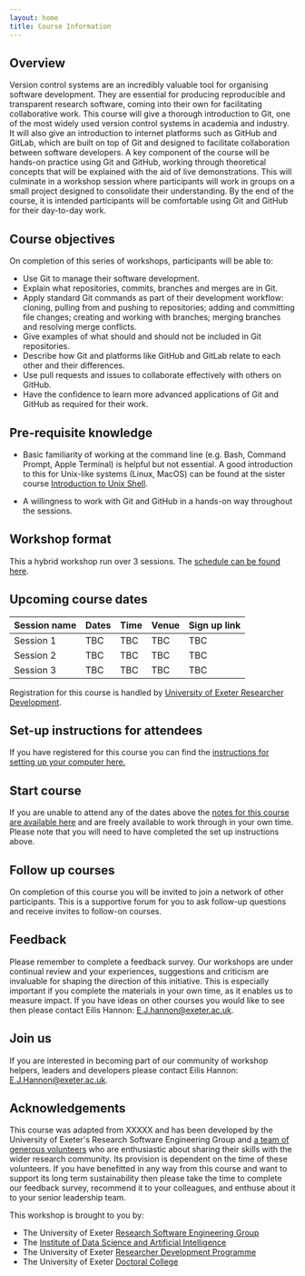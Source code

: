 ```yaml
---
layout: home
title: Course Information
---
```



## Overview

Version control systems are an incredibly valuable tool for organising software
development. They are essential for producing reproducible and transparent
research software, coming into their own for facilitating collaborative work.
This course will give a thorough introduction to Git, one of the most widely
used version control systems in academia and industry. It will also give an
introduction to internet platforms such as GitHub and GitLab, which are built on
top of Git and designed to facilitate collaboration between software developers.
A key component of the course will be hands-on practice using Git and GitHub,
working through theoretical concepts that will be explained with the aid of live
demonstrations. This will culminate in a workshop session where participants
will work in groups on a small project designed to consolidate their
understanding. By the end of the course, it is intended participants will be
comfortable using Git and GitHub for their day-to-day work.


## Course objectives

On completion of this series of workshops, participants will be able to:

- Use Git to manage their software development.
- Explain what repositories, commits, branches and merges are in Git.
- Apply standard Git commands as part of their development workflow: cloning,
  pulling from and pushing to repositories; adding and committing file changes;
  creating and working with branches; merging branches and resolving
  merge conflicts. 
- Give examples of what should and should not be included in Git repositories.
- Describe how Git and platforms like GitHub and GitLab relate to each other and
  their differences.
- Use pull requests and issues to collaborate effectively with others on GitHub.
- Have the confidence to learn more advanced applications of Git and GitHub as
  required for their work.


## Pre-requisite knowledge

- Basic familiarity of working at the command line (e.g. Bash, Command Prompt,
  Apple Terminal) is helpful but not essential. A good introduction to this for
  Unix-like systems (Linux, MacOS) can be found at the sister course
  [Introduction to Unix Shell](https://uniexeterrse.github.io/intro-unix-shell/).

- A willingness to work with Git and GitHub in a hands-on way throughout the
  sessions.


## Workshop format

This a hybrid workshop run over 3 sessions. The
[schedule can be found here](https://uniexeterrse.github.io/intro-version-control/schedule.html).


## Upcoming course dates

| Session name | Dates | Time  | Venue | Sign up link |
| --- |--- |--- |--- | --- |
| Session 1 | TBC | TBC | TBC | TBC |
| Session 2 | TBC | TBC | TBC | TBC |
| Session 3 | TBC | TBC | TBC | TBC |

Registration for this course is handled by
[University of Exeter Researcher Development](https://www.exeter.ac.uk/research/doctoralcollege/early-career-researchers/traininganddevelopment/rdprogramme/).


## Set-up instructions for attendees

If you have registered for this course you can find the
[instructions for setting up your computer here.](https://uniexeterrse.github.io/workshop-template-test/setup.html)


## Start course

If you are unable to attend any of the dates above the
[notes for this course are available here](https://uniexeterrse.github.io/workshop-template-test/contents.html)
and are freely available to work through in your own time. Please note that you
will need to have completed the set up instructions above.


## Follow up courses

On completion of this course you will be invited to join a network of other
participants. This is a supportive forum for you to ask follow-up questions and
receive invites to follow-on courses.


## Feedback

Please remember to complete a feedback survey. Our workshops are under
continual review and your experiences, suggestions and criticism are invaluable
for shaping the direction of this initiative. This is especially important if
you complete the materials in your own time, as it enables us to measure impact.
If you have ideas on other courses you would like to see then please contact
Eilis Hannon: <E.J.hannon@exeter.ac.uk>.


## Join us

If you are interested in becoming part of our community of workshop helpers,
leaders and developers please contact Eilis Hannon: <E.J.Hannon@exeter.ac.uk>.


## Acknowledgements

This course was adapted from XXXXX and has been developed by the University of
Exeter's Research Software Engineering Group and
[a team of generous volunteers](https://uniexeterrse.github.io/intro-version-control/acknowledgements.html)
who are enthusiastic about sharing their skills with the wider research
community. Its provision is dependent on the time of these volunteers. If you
have benefitted in any way from this course and want to support its long term
sustainability then please take the time to complete our feedback survey,
recommend it to your colleagues, and enthuse about it to your senior leadership
team.

This workshop is brought to you by:

- The University of Exeter [Research Software Engineering Group](https://www.exeter.ac.uk/research/idsai/team/researchsoftwareengineers/)
- The [Institute of Data Science and Artificial Intelligence](https://www.exeter.ac.uk/research/idsai/)
- The University of Exeter [Researcher Development Programme](https://www.exeter.ac.uk/research/doctoralcollege/early-career-researchers/traininganddevelopment/rdprogramme/)
- The University of Exeter [Doctoral College](https://www.exeter.ac.uk/research/doctoralcollege/)
